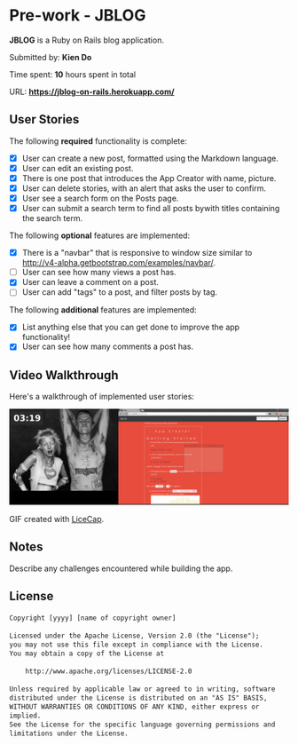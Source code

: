 # Pre-work - JBLOG

**JBLOG** is a Ruby on Rails blog application.

Submitted by: **Kien Do**

Time spent: **10** hours spent in total

URL: **https://jblog-on-rails.herokuapp.com/**

## User Stories

The following **required** functionality is complete:

* [x] User can create a new post, formatted using the Markdown language.
* [x] User can edit an existing post.
* [x] There is one post that introduces the App Creator with name, picture.
* [x] User can delete stories, with an alert that asks the user to confirm.
* [x] User see a search form on the Posts page.
* [x] User can submit a search term to find all posts bywith titles containing the search term.

The following **optional** features are implemented:
* [x] There is a "navbar" that is responsive to window size similar to http://v4-alpha.getbootstrap.com/examples/navbar/.
* [ ] User can see how many views a post has.
* [x] User can leave a comment on a post.
* [ ] User can add "tags" to a post, and filter posts by tag.

The following **additional** features are implemented:

- [x] List anything else that you can get done to improve the app functionality!
- [x] User can see how many comments a post has.

## Video Walkthrough

Here's a walkthrough of implemented user stories:

![Video Walkthrough](anim.gif)

GIF created with [LiceCap](http://www.cockos.com/licecap/).

## Notes

Describe any challenges encountered while building the app.

## License

    Copyright [yyyy] [name of copyright owner]

    Licensed under the Apache License, Version 2.0 (the "License");
    you may not use this file except in compliance with the License.
    You may obtain a copy of the License at

        http://www.apache.org/licenses/LICENSE-2.0

    Unless required by applicable law or agreed to in writing, software
    distributed under the License is distributed on an "AS IS" BASIS,
    WITHOUT WARRANTIES OR CONDITIONS OF ANY KIND, either express or implied.
    See the License for the specific language governing permissions and
    limitations under the License.
